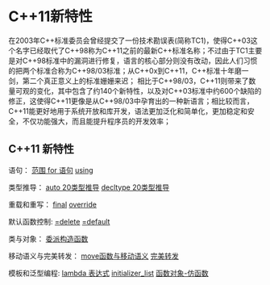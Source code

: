 # C++11新特性
在2003年C++标准委员会曾经提交了一份技术勘误表(简称TC1)，使得C++03这个名字已经取代了C++98称为C++11之前的最新C++标准名称；不过由于TC1主要是对C++98标准中的漏洞进行修复，语言的核心部分则没有改动，因此人们习惯的把两个标准合称为C++98/03标准；从C++0x到C++11，C++标准十年磨一剑，第二个真正意义上的标准姗姗来迟； 相比于C++98/03，C++11则带来了数量可观的变化，其中包含了约140个新特性，以及对C++03标准中约600个缺陷的修正，这使得C++11更像是从C++98/03中孕育出的一种新语言；相比较而言，C++11能更好地用于系统开放和库开发，语法更加泛化和简单化，更加稳定和安全，不仅功能强大，而且能提升程序员的开发效率；

## C++11 新特性
语句：
[范围 for 语句](./语言特性相关/范围%20for%20语句.md)
[using](./关键字与限定符/using.md)

类型推导：
[auto 20类型推导](./数据类型/auto%20类型推导.md)
[decltype 20类型推导](./数据类型/decltype%20类型推导.md)

重载和重写：
[final](./关键字与限定符/final.md)
[override](./关键字与限定符/override.md)

默认函数控制:
[=delete](./关键字与限定符/=delete.md)
[=default](./关键字与限定符/=default.md)

类与对象：
[委派构造函数](./面向对象/委派构造函数.md)

移动语义与完美转发：
[move函数与移动语义](./语言特性相关/move函数与移动语义.md)
[完美转发](./语言特性相关/完美转发.md)

模板和泛型编程:
[lambda 表达式](./数据类型/lambda%20表达式.md)
[initializer_list](./数据类型/initializer_list.md)
[函数对象-仿函数](./数据类型/函数对象-仿函数.md)


